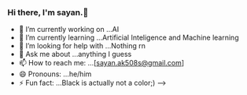### Hi there, I'm sayan.👋
- 🔭 I’m currently working on ...AI
- 🌱 I’m currently learning ...Artificial Inteligence and Machine learning
- 🤔 I’m looking for help with ...Nothing rn
- 💬 Ask me about ...anything I guess
- 📫 How to reach me: ...[sayan.ak508s@gmail.com]
- 😄 Pronouns: ...he/him
- ⚡ Fun fact: ...Black is actually not a color;)
-->
